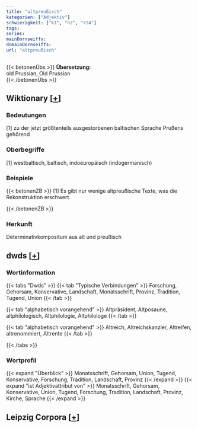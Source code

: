 ```yaml
---
title: "altpreußisch"
kategorien: ["Adjektiv"]
schwierigkeit: ["k1", "h2", "r24"]
tags:
series:
mainDornseiffs:
domainDornseiffs:
url: "altpreußisch"
---
```


{{< betonenÜbs >}}
**Übersetzung:**  
old Prussian, Old Prussian  
{{< /betonenÜbs >}}

## Wiktionary [[+](https://de.wiktionary.org/wiki/altpreußisch)]

### Bedeutungen
[1] zu der jetzt größtenteils ausgestorbenen baltischen Sprache Prußens gehörend  

### Oberbegriffe
[1] westbaltisch, baltisch, indoeuropäisch (indogermanisch)  

### Beispiele
{{< betonenZB >}}
[1] Es gibt nur wenige altpreußische Texte, was die Rekonstruktion erschwert.  

{{< /betonenZB >}}
### Herkunft
Determinativkompositum aus alt und preußisch  



## dwds [[+](https://www.dwds.de/wb/altpreußisch)]

### Wortinformation
{{< tabs "Dwds" >}}
{{< tab "Typische Verbindungen" >}}
Forschung, Gehorsam, Konservative, Landschaft, Monatsschrift, Provinz, Tradition, Tugend, Union
{{< /tab >}}

{{< tab "alphabetisch vorangehend" >}}
Altpräsident, Altposaune, altphilologisch, Altphilologie, Altphilologe
{{< /tab >}}

{{< tab "alphabetisch vorangehend" >}}
Altreich, Altreichskanzler, Altreifen, altrenommiert, Altrente
{{< /tab >}}

{{< /tabs >}}

### Wortprofil
{{< expand "Überblick" >}} Monatsschrift, Gehorsam, Union, Tugend, Konservative, Forschung, Tradition, Landschaft, Provinz {{< /expand >}}
{{< expand "ist Adjektivattribut von" >}} Monatsschrift, Gehorsam, Konservative, Union, Tugend, Forschung, Tradition, Landschaft, Provinz, Kirche, Sprache {{< /expand >}}

## Leipzig Corpora [[+](https://corpora.uni-leipzig.de/en/res?word=altpreußisch&corpusId=deu_newscrawl-public_2018)]

